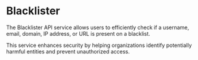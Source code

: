# Blacklister

The Blacklister API service allows users to efficiently check if a username, email, domain, IP address, or URL is present on a blacklist. 

This service enhances security by helping organizations identify potentially harmful entities and prevent unauthorized access.